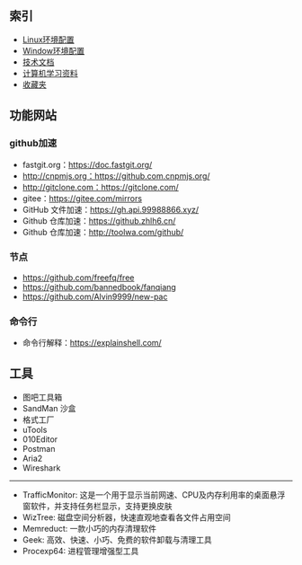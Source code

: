 ## 索引 <!-- {docsify-ignore-all} -->
- [Linux环境配置](Linux环境配置.md)
- [Window环境配置](Window环境配置.md)
- [技术文档](技术文档.md) 
- [计算机学习资料](计算机学习资料.md)
- [收藏夹](收藏夹.md)  

## 功能网站
### github加速
- fastgit.org：https://doc.fastgit.org/
- http://cnpmjs.org：https://github.com.cnpmjs.org/
- http://gitclone.com：https://gitclone.com/
- gitee：https://gitee.com/mirrors
- GitHub 文件加速：https://gh.api.99988866.xyz/
- Github 仓库加速：https://github.zhlh6.cn/
- Github 仓库加速：http://toolwa.com/github/
    
### 节点
- https://github.com/freefq/free
- https://github.com/bannedbook/fanqiang
- https://github.com/Alvin9999/new-pac

### 命令行
- 命令行解释：https://explainshell.com/

## 工具
- 图吧工具箱
- SandMan 沙盒
- 格式工厂
- uTools
- 010Editor
- Postman
- Aria2
- Wireshark

***

- TrafficMonitor: 这是一个用于显示当前网速、CPU及内存利用率的桌面悬浮窗软件，并支持任务栏显示，支持更换皮肤
- WizTree: 磁盘空间分析器，快速直观地查看各文件占用空间
- Memreduct: 一款小巧的内存清理软件
- Geek: 高效、快速、小巧、免费的软件卸载与清理工具
- Procexp64: 进程管理增强型工具

